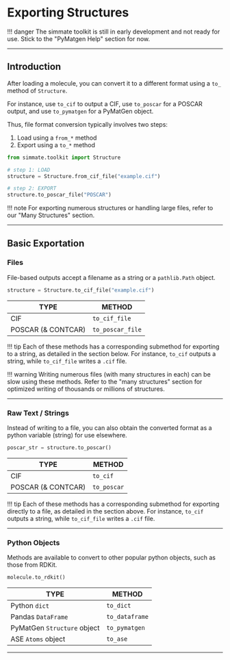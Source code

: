# Exporting Structures

!!! danger
    The simmate toolkit is still in early development and not ready for use. Stick to the "PyMatgen Help" section for now.

--------------------------------------------------------------------------------

## Introduction

After loading a molecule, you can convert it to a different format using a `to_` method of `Structure`. 

For instance, use `to_cif` to output a CIF, use `to_poscar` for a POSCAR output, and use `to_pymatgen` for a PyMatGen object.

Thus, file format conversion typically involves two steps:

1. Load using a `from_*` method
2. Export using a `to_*` method

``` python
from simmate.toolkit import Structure

# step 1: LOAD
structure = Structure.from_cif_file("example.cif")

# step 2: EXPORT
structure.to_poscar_file("POSCAR")
```

!!! note
    For exporting numerous structures or handling large files, refer to our "Many Structures" section. 

--------------------------------------------------------------------------------

## Basic Exportation

### Files

File-based outputs accept a filename as a string or a `pathlib.Path` object.

``` python
structure = Structure.to_cif_file("example.cif")
```

| TYPE               | METHOD           |
| ------------------ | ---------------- |
| CIF                | `to_cif_file`    |
| POSCAR (& CONTCAR) | `to_poscar_file` |

!!! tip
    Each of these methods has a corresponding submethod for exporting to a string, as detailed in the section below. For instance, `to_cif` outputs a string, while `to_cif_file` writes a `.cif` file.

!!! warning
    Writing numerous files (with many structures in each) can be slow using these methods. Refer to the "many structures" section for optimized writing of thousands or millions of structures.

--------------------------------------------------------------------------------

### Raw Text / Strings

Instead of writing to a file, you can also obtain the converted format as a python variable (string) for use elsewhere.

``` python
poscar_str = structure.to_poscar()
```

| TYPE               | METHOD      |
| ------------------ | ----------- |
| CIF                | `to_cif`    |
| POSCAR (& CONTCAR) | `to_poscar` |

!!! tip
    Each of these methods has a corresponding submethod for exporting directly to a file, as detailed in the section above. For instance, `to_cif` outputs a string, while `to_cif_file` writes a `.cif` file.

--------------------------------------------------------------------------------

### Python Objects

Methods are available to convert to other popular python objects, such as those from RDKit.

``` python
molecule.to_rdkit()
```

| TYPE                        | METHOD         |
| --------------------------- | -------------- |
| Python `dict`               | `to_dict`      |
| Pandas `DataFrame`          | `to_dataframe` |
| PyMatGen `Structure` object | `to_pymatgen`  |
| ASE `Atoms` object          | `to_ase`       |

--------------------------------------------------------------------------------
